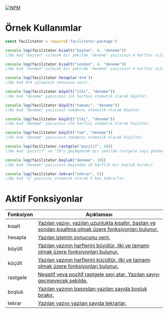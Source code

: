 [![NPM](https://nodei.co/npm/facilitator-package.png?downloads=true&downloadRank=true&stars=true)](https://npmjs.com/package/facilitator-package/)

# Örnek Kullanımlar

```js
const facilitator = require('facilitator-package')

console.log(facilitator.kısalt("baştan", 4, "deneme"))
//Bu kod "baştan" silecek bir şekilde "deneme" yazısının 4 harfini siler.

console.log(facilitator.kısalt("sondan", 4, "deneme"))
//Bu kod "sondan" silecek bir şekilde "deneme" yazısının 4 harfini siler.

console.log(facilitator.hesapla('4+4'))
//Bu kod 4+4 işleminin sonucunu verir.

console.log(facilitator.büyült("ilki", "deneme"))
//Bu kod "deneme" yazısının ilk harfini otomatik olarak büyütür.

console.log(facilitator.büyült("tamamı", "deneme"))
//Bu kod "deneme" yazısının tamamını otomatik olarak büyütür.

console.log(facilitator.küçült("ilki", "deneme"))
//Bu kod "deneme" yazısının ilk harfini otomatik olarak küçültür.

console.log(facilitator.küçült("tüm", "deneme"))
//Bu kod "deneme" yazısının tamamını otomatik olarak küçültür.

console.log(facilitator.rastgele("pozitif", 10))
//Bu kod "pozitif" ve "10"u geçmeyecek bir şekilde rastgele sayı gönderir.

console.log(facilitator.boşluk("deneme", 10))
//Bu kod "deneme" yazısının başından 10 harflik bir boşluk bırakır.

console.log(facilitator.tekrar("tekrar", 5))
//Bu kod "a" yazısını otomatik olarak 5 kez tekrarlar.

```

# Aktif Fonksiyonlar

| Fonksiyon | Açıklaması |
|-----------|------------|
| kısalt | [Yazılan yazıyı, yazılan uzunlukta kısaltır. baştan ve sondan kısaltma olmak üzere fonksiyonları bulunur.](https://github.com/SepulturA0/facilitator-package/blob/master/kullan%C4%B1mlar/k%C4%B1salt.md) |
| hesapla | [Yazılan işlemin sonucunu verir.](https://github.com/SepulturA0/facilitator-package/blob/master/kullan%C4%B1mlar/hesapla.md) |
| büyült | [Yazılan yazının harflerini büyütür. ilki ve tamamı olmak üzere fonksiyonları bulunur.](https://github.com/SepulturA0/facilitator-package/blob/master/kullan%C4%B1mlar/b%C3%BCy%C3%BClt.md) |
| küçült | [Yazılan yazının harflerini küçültür. ilki ve tamamı olmak üzere fonksiyonları bulunur.](https://github.com/SepulturA0/facilitator-package/blob/master/kullan%C4%B1mlar/k%C3%BC%C3%A7%C3%BClt.md) |
| rastgele | [Negatif veya pozitif rastgele sayı atar. Yazılan sayıyı geçmeyecek şekilde.](https://github.com/SepulturA0/facilitator-package/blob/master/kullan%C4%B1mlar/rastgele.md) |
| boşluk | [Yazılan yazının başından yazılan sayıda boşluk bırakır.](https://github.com/SepulturA0/facilitator-package/blob/master/kullan%C4%B1mlar/bo%C5%9Fluk.md) |
| tekrar | [Yazılan yazıyı yazılan sayıda tekrarlar.](https://github.com/SepulturA0/facilitator-package/blob/master/kullan%C4%B1mlar/tekrar.md) |
